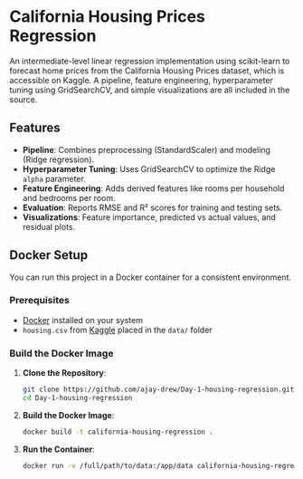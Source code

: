 # California Housing Prices Regression

An intermediate-level linear regression implementation using scikit-learn to forecast home prices from the California Housing Prices dataset, which is accessible on Kaggle. A pipeline, feature engineering, hyperparameter tuning using GridSearchCV, and simple visualizations are all included in the source.

## Features
- **Pipeline**: Combines preprocessing (StandardScaler) and modeling (Ridge regression).
- **Hyperparameter Tuning**: Uses GridSearchCV to optimize the Ridge `alpha` parameter.
- **Feature Engineering**: Adds derived features like rooms per household and bedrooms per room.
- **Evaluation**: Reports RMSE and R² scores for training and testing sets.
- **Visualizations**: Feature importance, predicted vs actual values, and residual plots.

## Docker Setup

You can run this project in a Docker container for a consistent environment.

### Prerequisites
- [Docker](https://www.docker.com/get-started) installed on your system
- `housing.csv` from [Kaggle](https://www.kaggle.com/datasets/camnugent/california-housing-prices) placed in the `data/` folder

### Build the Docker Image
1. **Clone the Repository**:
   ```bash
   git clone https://github.com/ajay-drew/Day-1-housing-regression.git
   cd Day-1-housing-regression
   ```
2. **Build the Docker Image**:
    ```bash
    docker build -t california-housing-regression .
    ```
3. **Run the Container**:
    ```bash
    docker run -v /full/path/to/data:/app/data california-housing-regression
    ```